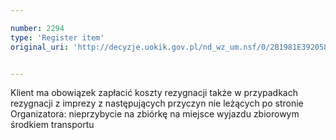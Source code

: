 ```yaml
---

number: 2294
type: 'Register item'
original_uri: 'http://decyzje.uokik.gov.pl/nd_wz_um.nsf/0/2B1981E392058BC6C12578880038CF8F?OpenDocument'


---
```


Klient ma obowiązek zapłacić koszty rezygnacji także w przypadkach rezygnacji z imprezy z następujących przyczyn nie leżących po stronie Organizatora: nieprzybycie na zbiórkę na miejsce wyjazdu zbiorowym środkiem transportu
